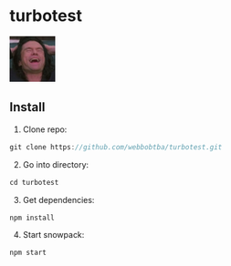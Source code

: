 # turbotest

<img src="/src/img/johnny.jpg" width="80" height="80">

## Install

1. Clone repo:
```js
git clone https://github.com/webbobtba/turbotest.git
```

2. Go into directory:
```js
cd turbotest
```

3. Get dependencies:
```js
npm install
```

4. Start snowpack:
```js
npm start
```